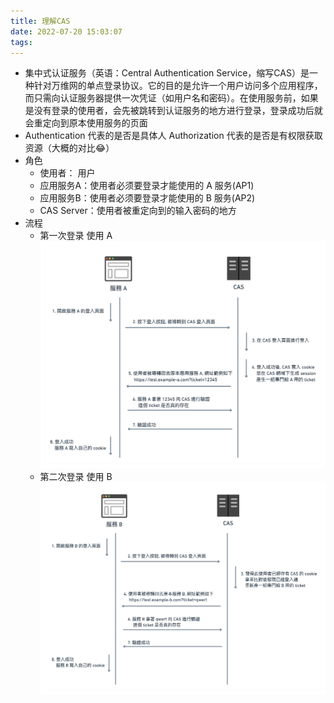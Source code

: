 ```yaml
---
title: 理解CAS
date: 2022-07-20 15:03:07
tags:
---
```


- 集中式认证服务（英语：Central Authentication Service，缩写CAS）是一种针对万维网的单点登录协议。它的目的是允许一个用户访问多个应用程序，而只需向认证服务器提供一次凭证（如用户名和密码）。在使用服务前，如果是没有登录的使用者，会先被跳转到认证服务的地方进行登录，登录成功后就会重定向到原本使用服务的页面
- Authentication 代表的是否是具体人 Authorization 代表的是否是有权限获取资源（大概的对比😂）
- 角色
  - 使用者： 用户
  - 应用服务A：使用者必须要登录才能使用的 A 服务(AP1)
  - 应用服务B：使用者必须要登录才能使用的 B 服务(AP2)
  - CAS Server：使用者被重定向到的输入密码的地方
- 流程
  - 第一次登录 使用 A
  ![首次登录](/images/case-01.png)
  - 第二次登录 使用 B
  ![再次登录](/images/case-02.png)